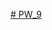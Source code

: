 [# PW_9](https://docs.google.com/document/d/1C7EJ_KDt1Paix7QxwPgsWFLbeNJuQJTqJD7ICYg1Tqs/edit?usp=sharing)
